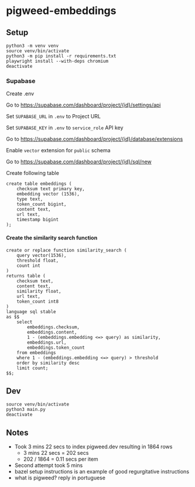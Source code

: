# pigweed-embeddings

## Setup

```
python3 -m venv venv
source venv/bin/activate
python3 -m pip install -r requirements.txt
playwright install --with-deps chromium
deactivate
```

### Supabase

Create .env

Go to https://supabase.com/dashboard/project/{id}/settings/api

Set `SUPABASE_URL` in `.env` to Project URL

Set `SUPABASE_KEY` in `.env` to `service_role` API key

Go to https://supabase.com/dashboard/project/{id}/database/extensions

Enable `vector` extension for `public` schema

Go to https://supabase.com/dashboard/project/{id}/sql/new

Create following table

```
create table embeddings (
    checksum text primary key,
    embedding vector (1536),
    type text,
    token_count bigint,
    content text,
    url text,
    timestamp bigint
);
```

#### Create the similarity search function

```
create or replace function similarity_search (
    query vector(1536),
    threshold float,
    count int
)
returns table (
    checksum text,
    content text,
    similarity float,
    url text,
    token_count int8
)
language sql stable
as $$
    select
        embeddings.checksum,
        embeddings.content,
        1 - (embeddings.embedding <=> query) as similarity,
        embeddings.url,
        embeddings.token_count
    from embeddings
    where 1 - (embeddings.embedding <=> query) > threshold
    order by similarity desc
    limit count;
$$;
```

## Dev

```
source venv/bin/activate
python3 main.py
deactivate
```

## Notes

* Took 3 mins 22 secs to index pigweed.dev resulting in 1864 rows
  * 3 mins 22 secs = 202 secs
  * 202 / 1864 = 0.11 secs per item
* Second attempt took 5 mins
* bazel setup instructions is an example of good regurgitative instructions
* what is pigweed? reply in portuguese
